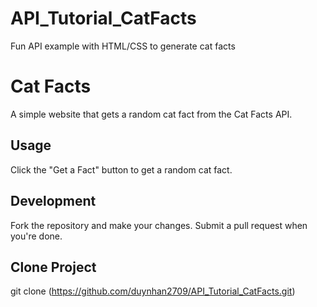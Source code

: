 # API_Tutorial_CatFacts
Fun API example with HTML/CSS to generate cat facts

# Cat Facts

A simple website that gets a random cat fact from the Cat Facts API.

## Usage

Click the "Get a Fact" button to get a random cat fact.

## Development

Fork the repository and make your changes. Submit a pull request when you're done.

## Clone Project  

git clone (https://github.com/duynhan2709/API_Tutorial_CatFacts.git)
